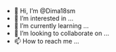 - 👋 Hi, I’m @Dima18sm
- 👀 I’m interested in ...
- 🌱 I’m currently learning ...
- 💞️ I’m looking to collaborate on ...
- 📫 How to reach me ...

<!---
Dima18sm/Dima18sm is a ✨ special ✨ repository because its `README.md` (this file) appears on your GitHub profile.
You can click the Preview link to take a look at your changes.
--->
